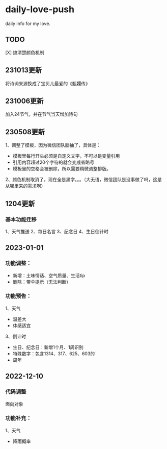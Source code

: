 # daily-love-push
daily info for my love.

## TODO
[X] 搞清楚颜色机制


## 231013更新
将诗词来源换成了宝贝儿最爱的《甄嬛传》


## 231006更新
加入24节气，并在节气当天增加诗句

## 230508更新
1、调整了模板，因为微信团队脑抽了，具体是：
- 模板里每行开头必须是自定义文字，不可以是变量引用
- 引用内容超过20个字符的就会变成省略号
- 模板里的空格会被删除，所以需要稍微调整排版。

2、颜色机制取消了，现在全是黑字。。。（大无语，微信团队是没事做了吗，这是从哪里来的需求啊）


## 1204更新
### 基本功能迁移
1、天气推送
2、每日名言
3、纪念日
4、生日倒计时

## 2023-01-01
### 功能调整：
- 新增：土味情话、空气质量、生活tip
- 删除：带伞提示（无法判断）

### 功能预告：
1、天气
- 温差大
- 体感适宜

3、倒计时
- 生日、纪念日：新增1个月、1周识别
- 特殊数字：包含1314、317、625、603的
- 周年

## 2022-12-10
### 代码调整
面向对象

### 功能补充：

1、天气
- 降雨概率


